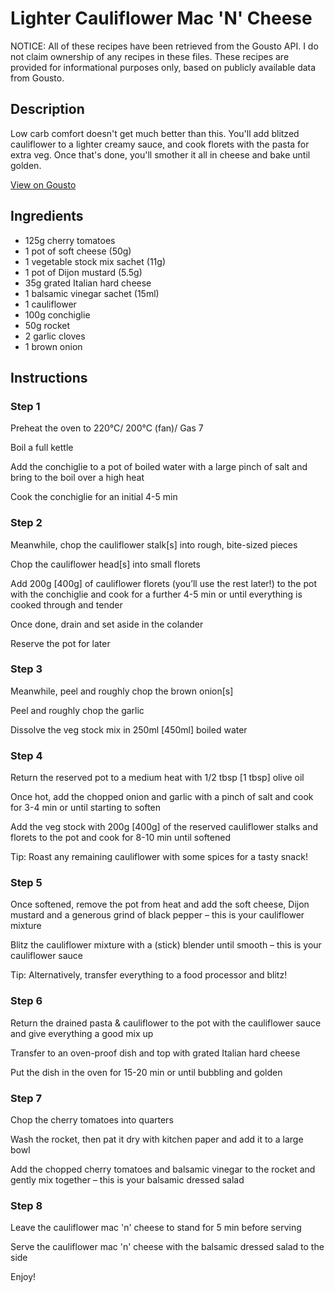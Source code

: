 # Lighter Cauliflower Mac 'N' Cheese

NOTICE: All of these recipes have been retrieved from the Gousto API. I do not claim ownership of any recipes in these files. These recipes are provided for informational purposes only, based on publicly available data from Gousto.

## Description

Low carb comfort doesn't get much better than this. You'll add blitzed cauliflower to a lighter creamy sauce, and cook florets with the pasta for extra veg. Once that's done, you'll smother it all in cheese and bake until golden. 

[View on Gousto](https://www.gousto.co.uk/recipes/cookbook/lighter-cauliflower-mac-n-cheese)

## Ingredients

- 125g cherry tomatoes
- 1 pot of soft cheese (50g)
- 1 vegetable stock mix sachet (11g)
- 1 pot of Dijon mustard (5.5g)
- 35g grated Italian hard cheese
- 1 balsamic vinegar sachet (15ml)
- 1 cauliflower
- 100g conchiglie
- 50g rocket
- 2 garlic cloves
- 1 brown onion

## Instructions


### Step 1

Preheat the oven to 220°C/ 200°C (fan)/ Gas 7

Boil a full kettle

Add the conchiglie to a pot of boiled water with a large pinch of salt and bring to the boil over a high heat

Cook the conchiglie for an initial 4-5 min


### Step 2

Meanwhile, chop the cauliflower stalk<span class="text-danger">[s] </span>into rough, bite-sized pieces

Chop the cauliflower head<span class="text-danger">[s]</span> into small florets

Add 200g <span class="text-danger">[400g]</span> of cauliflower florets (you’ll use the rest later!) to the pot with the conchiglie and cook for a further 4-5 min or until everything is cooked through and tender

Once done, drain and set aside in the colander

Reserve the pot for later


### Step 3

Meanwhile, peel and roughly chop the brown onion<span class="text-danger">[s]</span>

Peel and roughly chop the garlic

Dissolve the veg stock mix in 250ml <span class="text-danger">[450ml]</span> boiled water


### Step 4

Return the reserved pot to a medium heat with 1/2 tbsp <span class="text-danger">[1 tbsp] </span>olive oil

Once hot, add the chopped onion and garlic with a pinch of salt and cook for 3-4 min or until starting to soften

Add the veg stock with 200g<span class="text-danger"> [400g] </span>of the reserved<span class="text-danger"> </span>cauliflower stalks and florets to the pot and cook for 8-10 min until softened

Tip: Roast any remaining cauliflower with some spices for a tasty snack!


### Step 5

Once softened, remove the pot from heat and add the soft cheese, Dijon mustard and a generous grind of black pepper – this is your cauliflower mixture

Blitz the cauliflower mixture with a (stick) blender until smooth – this is your cauliflower sauce

Tip: Alternatively, transfer everything to a food processor and blitz!


### Step 6

Return the drained pasta & cauliflower to the pot with the cauliflower sauce and give everything a good mix up

Transfer to an oven-proof dish and top with grated Italian hard cheese

Put the dish in the oven for 15-20 min or until bubbling and golden


### Step 7

Chop the cherry tomatoes into quarters

Wash the rocket, then pat it dry with kitchen paper and add it to a large bowl

Add the chopped cherry tomatoes and balsamic vinegar to the rocket and gently mix together – this is your balsamic dressed salad

### Step 8

Leave the cauliflower mac 'n' cheese to stand for 5 min before serving

Serve the cauliflower mac 'n' cheese with the balsamic dressed salad to the side

Enjoy!

